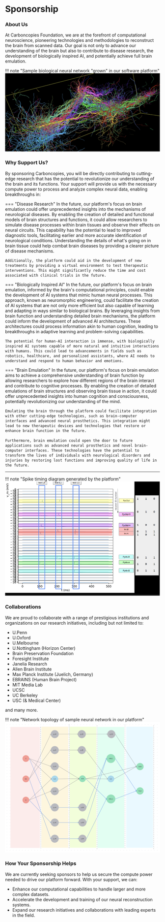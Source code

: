 # Sponsorship

### About Us

At Carboncopies Foundation, we are at the forefront of computational neuroscience, pioneering technologies and methodologies to reconstruct the brain from scanned data. Our goal is not only to advance our understanding of the brain but also to contribute to disease research, the development of biologically inspired AI, and potentially achieve full brain emulation.

!!! note "Sample biological neural network "grown" in our software platform"
    ![Brain Reconstruction Visualization](Assets/4.png)

### Why Support Us?

By sponsoring Carboncopies, you will be directly contributing to cutting-edge research that has the potential to revolutionize our understanding of the brain and its functions. Your support will provide us with the necessary compute power to process and analyze complex neural data, enabling breakthroughs in:


=== "Disease Research"
    In the future, our platform's focus on brain emulation could offer unprecedented insights into the mechanisms of neurological diseases. By enabling the creation of detailed and functional models of brain structures and functions, it could allow researchers to simulate disease processes within brain tissues and observe their effects on neural circuits. This capability has the potential to lead to improved diagnostic tools, facilitating earlier and more accurate identification of neurological conditions. Understanding the details of what's going on in brain tissue could help combat brain diseases by providing a clearer picture of disease mechanisms.  

    Additionally, the platform could aid in the development of new treatments by providing a virtual environment to test therapeutic interventions. This might significantly reduce the time and cost associated with clinical trials in the future.

=== "Biologically Inspired AI"
    In the future, our platform's focus on brain emulation, informed by the brain's computational principles, could enable the development of AI systems that mimic human neural processes. This approach, known as neuromorphic engineering, could facilitate the creation of AI systems that are not only more efficient but also capable of learning and adapting in ways similar to biological brains. By leveraging insights from brain function and understanding detailed brain mechanisms, the platform could inform the development of advanced AI architectures. These architectures could process information akin to human cognition, leading to breakthroughs in adaptive learning and problem-solving capabilities.  

    The potential for human-AI interaction is immense, with biologically inspired AI systems capable of more natural and intuitive interactions with humans. This could lead to advancements in fields such as robotics, healthcare, and personalized assistants, where AI needs to understand and respond to human behavior and emotions.

=== "Brain Emulation"
    In the future, our platform's focus on brain emulation aims to achieve a comprehensive understanding of brain function by allowing researchers to explore how different regions of the brain interact and contribute to cognitive processes. By enabling the creation of detailed emulations of brain structures and observing brain tissue in action, it could offer unprecedented insights into human cognition and consciousness, potentially revolutionizing our understanding of the mind.  

    Emulating the brain through the platform could facilitate integration with other cutting-edge technologies, such as brain-computer interfaces and advanced neural prosthetics. This integration might lead to new therapeutic devices and technologies that restore or enhance brain function in the future.  

    Furthermore, brain emulation could open the door to future applications such as advanced neural prosthetics and novel brain-computer interfaces. These technologies have the potential to transform the lives of individuals with neurological disorders and injuries by restoring lost functions and improving quality of life in the future.

---


!!! note "Spike timing diagram generated by the platform"
    ![Example network embedded function](Assets/xor.png)


### Collaborations

We are proud to collaborate with a range of prestigious institutions and organizations on our research initiatives, including but not limited to:

- U.Penn
- U.Oxford
- U.Melbourne
- U.Nottingham (Horizon Center)
- Brain Preservation Foundation
- Foresight Institute
- Janelia Research
- Allen Brain Institute
- Max Planck Institute (Juelich, Germany)
- EBRAINS (Human Brain Project)
- MIT Media Lab
- UCSC
- UC Berkeley
- USC (& Medical Center)

and many more. 



!!! note "Network topology of sample neural network in our platform"
    ![Example network embedded function](Assets/adder.png)


### How Your Sponsorship Helps

We are currently seeking sponsors to help us secure the compute power needed to drive our platform forward. With your support, we can:

- Enhance our computational capabilities to handle larger and more complex datasets.
- Accelerate the development and training of our neural reconstruction systems.
- Expand our research initiatives and collaborations with leading experts in the field.






